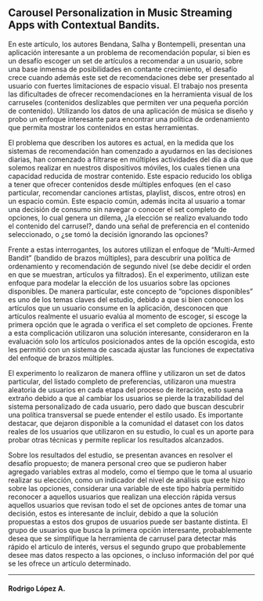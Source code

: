 <h2>Carousel Personalization in Music Streaming Apps with Contextual Bandits.</h2>

En este artículo, los autores Bendana, Salha y Bontempelli, presentan una aplicación interesante a un problema de recomendación popular, si bien es un desafío escoger un set de artículos a recomendar a un usuario, sobre una base inmensa de posibilidades en contante crecimiento, el desafío crece cuando además este set de recomendaciones debe ser presentado al usuario con fuertes limitaciones de espacio visual. El trabajo nos presenta las dificultades de ofrecer recomendaciones en la herramienta visual de los carruseles (contenidos deslizables que permiten ver una pequeña porción de contenido). Utilizando los datos de una aplicación de música se diseño y probo un enfoque interesante para encontrar una política de ordenamiento que permita mostrar los contenidos en estas herramientas.  

El problema que describen los autores es actual, en la medida que los sistemas de recomendación han comenzado a ayudarnos en las decisiones diarias, han comenzado a filtrarse en múltiples actividades del día a día que solemos realizar en nuestros dispositivos móviles, los cuales tienen una capacidad reducida de mostrar contenido. Este espacio reducido los obliga a tener que ofrecer contenidos desde múltiples enfoques (en el caso particular, recomendar canciones artistas, playlist, discos, entre otros) en un espacio común. Este espacio común, además incita al usuario a tomar una decisión de consumo sin navegar o conocer el set completo de opciones, lo cual genera un dilema, ¿la elección se realizo evaluando todo el contenido del carrusel?, dando una señal de preferencia en el contenido seleccionado, o ¿se tomó la decisión ignorando las opciones?  

Frente a estas interrogantes, los autores utilizan el enfoque de “Multi-Armed Bandit” (bandido de brazos múltiples), para descubrir una política de ordenamiento y recomendación de segundo nivel (se debe decidir el orden en que se muestran, artículos ya filtrados). En el experimento, utilizan este enfoque para modelar la elección de los usuarios sobre las opciones disponibles. De manera particular, este concepto de “opciones disponibles” es uno de los temas claves del estudio, debido a que si bien conocen los artículos que un usuario consume en la aplicación, desconocen que artículos realmente el usuario evalúa al momento de escoger, si escoge la primera opción que le agrada o verifica el set completo de opciones. Frente a esta complicación utilizaron una solución interesante, consideraron en la evaluación solo los artículos posicionados antes de la opción escogida, esto les permitió con un sistema de cascada ajustar las funciones de expectativa del enfoque de brazos múltiples.  

El experimento lo realizaron de manera offline y utilizaron un set de datos particular, del listado completo de preferencias, utilizaron una muestra aleatoria de usuarios en cada etapa del proceso de iteración, esto suena extraño debido a que al cambiar los usuarios se pierde la trazabilidad del sistema personalizado de cada usuario, pero dado que buscan descubrir una política transversal se puede entender el estilo usado. Es importante destacar, que dejaron disponible a la comunidad el dataset con los datos reales de los usuarios que utilizaron en su estudio, lo cual es un aporte para probar otras técnicas y permite replicar los resultados alcanzados.  

Sobre los resultados del estudio, se presentan avances en resolver el desafío propuesto; de manera personal creo que se pudieron haber agregado variables extras al modelo, como el tiempo que le toma al usuario realizar su elección, como un indicador del nivel de análisis que este hizo sobre las opciones, considerar una variable de este tipo habría permitido reconocer a aquellos usuarios que realizan una elección rápida versus aquellos usuarios que revisan todo el set de opciones antes de tomar una decisión, estos es interesante de incluir, debido a que la solución propuestas a estos dos grupos de usuarios puede ser bastante distinta. El grupo de usuarios que busca la primera opción interesante, probablemente desea que se simplifique la herramienta de carrusel para detectar más rápido el articulo de interés, versus el segundo grupo que probablemente desee mas datos respecto a las opciones, o incluso información del por qué se les ofrece un artículo determinado.  

<hr>
<h4>Rodrigo López A.</h4>